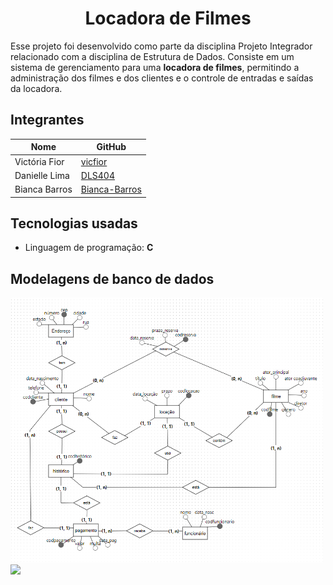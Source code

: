 <h1 align="center"> Locadora de Filmes </h1>

Esse projeto foi desenvolvido como parte da disciplina Projeto Integrador relacionado com a disciplina de Estrutura de Dados. Consiste em um sistema de gerenciamento para uma **locadora de filmes**, permitindo a administração dos filmes e dos clientes e o controle de entradas e saídas da locadora.

## Integrantes

| Nome          |     GitHub                                        |
| ------------- | --------------------------------------------------|
| Victória Fior | [vicfior](https://github.com/vicfior)             |
| Danielle Lima | [DLS404](https://github.com/DLS404)               |
| Bianca Barros | [Bianca-Barros](https://github.com/Bianca-Barros) |


## Tecnologias usadas
* Linguagem de programação: **C**

## Modelagens de banco de dados

<p float="left">
  <img src="imagens/modelo conceitual.png" width="500" /> 
  <img src="imagens/modelo lógico.png" width="500" />
</p>

